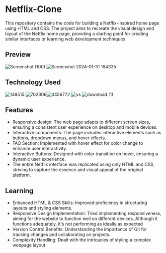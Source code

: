 # Netflix-Clone

This repository contains the code for building a Netflix-inspired home page using HTML and CSS. The project aims to recreate the visual design and layout of the Netflix home page, providing a starting point for creating similar interfaces or learning web development techniques


## Preview
![Screenshot (100)](https://github.com/Apurv56kum/Netflix-Clone/assets/75967582/f39e1908-d714-45ac-a921-89ae607d9897)
![Screenshot 2024-01-31 164335](https://github.com/Apurv56kum/Netflix-Clone/assets/75967582/82ff0cd3-3941-4b57-9839-6c5f01b81431)

## Technology Used
![148515](https://github.com/Apurv56kum/Netflix-Clone/assets/75967582/491247e3-4802-4345-86e2-f1318e7381f2) ![702306](https://github.com/Apurv56kum/Netflix-Clone/assets/75967582/1246a8a6-d6c2-4b0f-a129-9902605d2519)![3456772](https://github.com/Apurv56kum/Netflix-Clone/assets/75967582/735eafd3-9f9d-4b01-8558-9e30b48dbb5a) ![vs](https://github.com/Apurv56kum/Netflix-Clone/assets/75967582/b55940fe-c0c9-4b4d-a5a8-27cc3fd88e0a) ![download (1)](https://github.com/Apurv56kum/Netflix-Clone/assets/75967582/96520bae-e799-4c94-8243-80530fdd480d)

## Features
- Responsive design: The web page adapts to different screen sizes, ensuring a consistent user experience on desktop and mobile devices.
- Interactive components: The page includes interactive elements such as buttons, dropdown menus, and hover effects.
- FAQ Section: Implemented with hover effect for color change to enhance user interactivity.
- Interactive Buttons: Designed with color transition on hover, ensuring a dynamic user experience.
- The entire Netflix interface was replicated using only HTML and CSS, striving to capture the essence and visual appeal of the original platform.

## Learning
 - Enhanced HTML & CSS Skills: Improved proficiency in structuring layouts and styling elements.
 - Responsive Design Implementation: Tried implementing responsiveness, aiming for the website to function well on different devices. Although it functions adequately, it's not performing as ideally as expected
 - Version Control Benefits: Understanding the importance of Git for tracking changes and collaborating on projects.
- Complexity Handling: Dealt with the intricacies of styling a complex webpage layout


